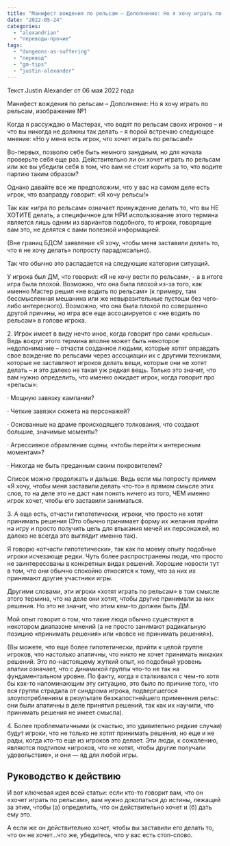 ```yaml
---
title: "Манифест вождения по рельсам – Дополнение: Но я хочу играть по рельсам"
date: "2022-05-24"
categories: 
  - "alexandrian"
  - "переводы-прочие"
tags: 
  - "dungeons-as-suffering"
  - "перевод"
  - "gm-tips"
  - "justin-alexander"
---
```


Текст Justin Alexander от 06 мая 2022 года

Манифест вождения по рельсам – Дополнение: Но я хочу играть по рельсам, изображение №1

Когда я рассуждаю о Мастерах, что водят по рельсам своих игроков – и что вы никогда не должны так делать – я порой встречаю следующее мнение: «Но у меня есть игрок, что хочет играть по рельсам!»

Во-первых, позволю себе быть немного занудным, но для начала проверьте себя еще раз. Действительно ли он хочет играть по рельсам или же вы убедили себя в том, что вам не стоит корить за то, что водите партию таким образом?

Однако давайте все же предположим, что у вас на самом деле есть игрок, что взаправду говорит: «Я хочу рельсы!»

Так как «игра по рельсам» означает принуждение делать то, что вы НЕ ХОТИТЕ делать, а специфичное для НРИ использование этого термина является лишь одним из вариантов подобного, то игроки, говорящие вам это, не делятся с вами полезной информацией.

(Вне границ БДСМ заявление «Я хочу, чтобы меня заставили делать то, что я не хочу делать» попросту парадоксально).

Так что обычно это распадается на следующие категории ситуаций.

У игрока был ДМ, что говорил: «Я не хочу вести по рельсам», - а в итоге игра была плохой. Возможно, что она была плохой из-за того, как именно Мастер решил «не водить по рельсам» (к примеру, там бессмысленная мешанина или же невыразительные пустоши без чего-либо интересного). Возможно, что она была плохой по совершенно другой причины, но игра все еще ассоциируется с «не водить по рельсам» в голове игрока.

2\. Игрок имеет в виду нечто иное, когда говорит про сами «рельсы». Ведь вокруг этого термина вполне может быть некоторое недопонимание – отчасти созданное людьми, которые хотят оправдать свое вождение по рельсами через ассоциации их с другими техниками, которые не заставляют игроков делать вещи, которые они не хотят делать – и это далеко не такая уж редкая вещь. Только это значит, что вам нужно определить, что именно ожидает игрок, когда говорит про «рельсы»:

· Мощную завязку кампании?

· Четкие завязки сюжета на персонажей?

· Основанные на драме происходящего толкования, что создают большие, значимые моменты?

· Агрессивное обрамление сцены, «чтобы перейти к интересным моментам»?

· Никогда не быть преданным своим покровителем?

Список можно продолжать и дальше. Ведь если мы попросту примем «Я хочу, чтобы меня заставили делать что-то» в прямом смысле этих слов, то на деле это не даст нам понять ничего из того, ЧЕМ именно игрок хочет, чтобы его заставили заниматься.

3\. А еще есть, отчасти гипотетически, игроки, что просто не хотят принимать решения (Это обычно принимает форму их желания прийти на игру и просто получить цель для втыкания мечей их персонажей, но далеко не всегда это выглядит именно так).

Я говорю «отчасти гипотетически», так как по моему опыту подобные игроки исчезающе редки. Чуть более распространены люди, что просто не заинтересованы в конкретных видах решений. Хорошие новости тут в том, что они обычно спокойно относятся к тому, что за них их принимают другие участники игры.

Другими словами, эти игроки «хотят играть по рельсам» в том смысле этого термина, что на деле они хотят, чтобы другие принимали за них решения. Но это не значит, что этим кем-то должен быть ДМ.

Мой опыт говорит о том, что такие люди обычно существуют в некотором диапазоне мнений (а не просто занимают радикальную позицию «принимать решения» или «вовсе не принимать решения»).

(Вы можете, что еще более гипотетически, прийти к целой группе игроков, что настолько апатичны, что никто не хочет принимать никаких решений. Это по-настоящему жуткий опыт, но подобный уровень апатии означает, что с динамикой группы что-то не так на фундаментальном уровне. По факту, когда я сталкивался с чем-то хотя бы как-то напоминающим эту ситуацию, это было по причине того, что вся группа страдала от синдрома игрока, подвергшегося злоупотреблениям в результате безжалостнейшего применения рельс: они были апатичны в деле принятия решений, так как их научили, что принимать решения не имеет смысла).

4\. Более проблематичными (к счастью, это удивительно редкие случаи) будут игроки, что не только не хотят принимать решения, но еще и не рады, когда кто-то еще из игроков это делает. Эти люди, к сожалению, являются подтипом «игроков, что не хотят, чтобы другие получали удовольствие», и они — яд для любой игры.

## Руководство к действию

И вот ключевая идея всей статьи: если кто-то говорит вам, что он «хочет играть по рельсам», вам нужно докопаться до истины, лежащей за этим, чтобы (а) определить, что он действительно хочет и (б) дать ему это.

А если же он действительно хочет, чтобы вы заставили его делать то, что он не хочет…что же, убедитесь, что у вас есть стоп-слово.
